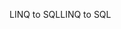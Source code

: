 <span data-ttu-id="f54ef-101">LINQ to SQL</span><span class="sxs-lookup"><span data-stu-id="f54ef-101">LINQ to SQL</span></span>